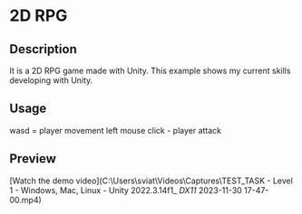 # 2D RPG

## Description
It is a 2D RPG game made with Unity. This example shows my current skills developing with Unity.

## Usage
wasd = player movement
left mouse click - player attack

## Preview
[Watch the demo video](C:\Users\sviat\Videos\Captures\TEST_TASK - Level 1 - Windows, Mac, Linux - Unity 2022.3.14f1_ _DX11_ 2023-11-30 17-47-00.mp4)

